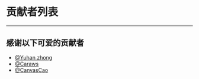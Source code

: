 # 贡献者列表
---

## 感谢以下可爱的贡献者

- [@Yuhan zhong](https://github.com/duuliy)
- [@Caraws](https://github.com/Caraws)
- [@CanvasCao](https://github.com/CanvasCao)
